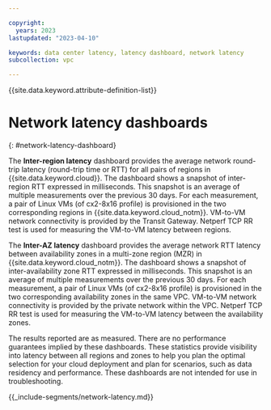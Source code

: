```yaml
---

copyright:
  years: 2023
lastupdated: "2023-04-10"

keywords: data center latency, latency dashboard, network latency
subcollection: vpc

---
```


{{site.data.keyword.attribute-definition-list}}

# Network latency dashboards
{: #network-latency-dashboard}

The **Inter-region latency** dashboard provides the average network round-trip latency (round-trip time or RTT) for all pairs of regions in {{site.data.keyword.cloud}}. The dashboard shows a snapshot of inter-region RTT expressed in milliseconds. This snapshot is an average of multiple measurements over the previous 30 days. For each measurement, a pair of Linux VMs (of cx2-8x16 profile) is provisioned in the two corresponding regions in {{site.data.keyword.cloud_notm}}. VM-to-VM network connectivity is provided by the Transit Gateway. Netperf TCP RR test is used for measuring the VM-to-VM latency between regions.

The **Inter-AZ latency** dashboard provides the average network RTT latency between availability zones in a multi-zone region (MZR) in {{site.data.keyword.cloud_notm}}. The dashboard shows a snapshot of inter-availability zone RTT expressed in milliseconds. This snapshot is an average of multiple measurements over the previous 30 days. For each measurement, a pair of Linux VMs (of cx2-8x16 profile) is provisioned in the two corresponding availability zones in the same VPC. VM-to-VM network connectivity is provided by the private network within the VPC. Netperf TCP RR test is used for measuring the VM-to-VM latency between the availability zones.

The results reported are as measured. There are no performance guarantees implied by these dashboards. These statistics provide visibility into latency between all regions and zones to help you plan the optimal selection for your cloud deployment and plan for scenarios, such as data residency and performance. These dashboards are not intended for use in troubleshooting. 

{{_include-segments/network-latency.md}}
